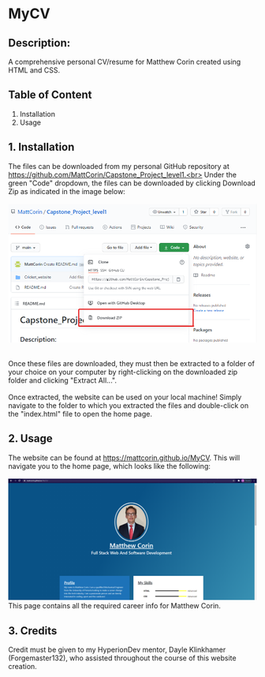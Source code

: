 # MyCV

## Description:
A comprehensive personal CV/resume for Matthew Corin created using HTML and CSS.

## Table of Content
1. Installation
2. Usage

## 1. Installation
The files can be downloaded from my personal GitHub repository at https://github.com/MattCorin/Capstone_Project_level1.<br>
Under the green "Code" dropdown, the files can be downloaded by clicking Download Zip as indicated in the image below:
<br><br>
![Download Zip](readme1.png)

<br>
Once these files are downloaded, they must then be extracted to a folder of your choice on your computer by right-clicking on the downloaded zip folder and clicking "Extract All...". 
<br><br>
Once extracted, the website can be used on your local machine! Simply navigate to the folder to which you extracted the files and double-click on the "index.html" file to open the home page.

<br>

## 2. Usage
The website can be found at https://mattcorin.github.io/MyCV. This will navigate you to the home page, which looks like the following:
<br><br>
![Home page](readme2Home.PNG)
<br>
This page contains all the required career info for Matthew Corin. 

## 3. Credits
Credit must be given to my HyperionDev mentor, Dayle Klinkhamer (Forgemaster132), who assisted throughout the course of this website creation.  

